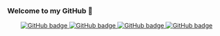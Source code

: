 ### Welcome to my GitHub 👋

<p align="center">
  <a href="https://github.com/viniciusmargotti?tab=followers">
    <img src="https://img.shields.io/github/followers/viniciusmargotti?label=Followers&logo=GitHub&style=for-the-badge" alt="GitHub badge" />
  </a>
   <a href="https://www.linkedin.com/in/vin%C3%ADcius-de-souza-margotti-47b306167/">
    <img src="https://img.shields.io/badge/LinkedIn-0077B5?style=for-the-badge&logo=linkedin&logoColor=white" alt="GitHub badge" />
  </a>
   <a href="https://www.instagram.com/vinicius_margotti/">
    <img src="https://img.shields.io/badge/Instagram-E4405F?style=for-the-badge&logo=instagram&logoColor=white" alt="GitHub badge" />
  </a>
  <a  href="https://api.whatsapp.com/send?phone=48998363300">
    <img src="https://img.shields.io/badge/WhatsApp-25D366?style=for-the-badge&logo=whatsapp&logoColor=white" alt="GitHub badge" />
  </a>
</p>
